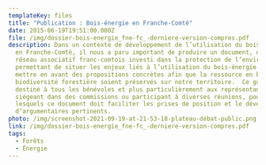 ```yaml
---
templateKey: files
title: "Publication : Bois-énergie en Franche-Comté"
date: 2015-06-19T19:51:00.000Z
file: /img/dossier-bois-energie_fne-fc_-derniere-version-compres.pdf
description: Dans un contexte de développement de l’utilisation du bois-énergie
  en Franche-Comté, il nous a paru important de produire un document, destiné au
  réseau associatif franc-comtois investi dans la protection de l’environnement,
  permettant de situer les enjeux liés à l’utilisation du bois-énergie et de
  mettre en avant des propositions concrètes afin que la ressource en bois et la
  biodiversité forestière soient préservés sur notre territoire.  Ce guide est
  destiné à tous les bénévoles et plus particulièrement aux représentants,
  siégeant dans des commissions ou participant à diverses réunions, pour
  lesquels ce document doit faciliter les prises de position et le développement
  d’argumentaires pertinents.
photo: /img/screenshot-2021-09-19-at-21-53-18-plateau-débat-public.png
link: /img/dossier-bois-energie_fne-fc_-derniere-version-compres.pdf
tags:
  - Forêts
  - Énergie
---
```

